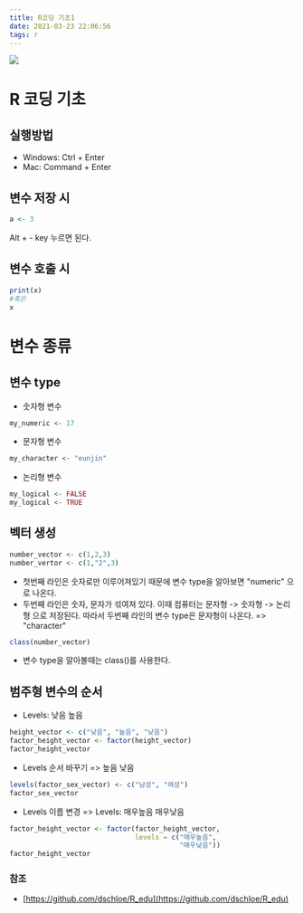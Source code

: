 ```yaml
---
title: R코딩 기초1
date: 2021-03-23 22:06:56
tags: r
---
```

![](hueman_images/sample.png)

# R 코딩 기초
## 실행방법
- Windows: Ctrl + Enter
- Mac: Command + Enter

## 변수 저장 시 
```r
a <- 3
```
Alt + - key 누르면 된다. 

## 변수 호출 시 
```r
print(x) 
#혹은
x 
```

# 변수 종류
## 변수 type
- 숫자형 변수 
```r 
my_numeric <- 17
```
- 문자형 변수 
```r 
my_character <- "eunjin"
```
- 논리형 변수 
```r 
my_logical <- FALSE 
my_logical <- TRUE 
```
## 벡터 생성
```r 
number_vector <- c(1,2,3)
number_vertor <- c(1,"2",3)
```
- 첫번째 라인은 숫자로만 이루어져있기 때문에 변수 type을 알아보면 "numeric" 으로 나온다. 
- 두번째 라인은 숫자, 문자가 섞여져 있다.
이때 컴퓨터는 문자형 -> 숫자형 -> 논리형 으로 저장된다. 
따라서 두번째 라인의 변수 type은 문자형이 나온다. => "character"

```r 
class(number_vector)
```
- 변수 type을 알아볼때는 class()를 사용한다.

## 범주형 변수의 순서
- Levels: 낮음 높음
```r
height_vector <- c("낮음", "높음", "낮음")
factor_height_vector <- factor(height_vector)
factor_height_vector
```
- Levels 순서 바꾸기 => 높음 낮음
```r
levels(factor_sex_vector) <- c("남성", "여성")
factor_sex_vector
```
- Levels 이름 변경 => Levels: 매우높음 매우낮음
```r
factor_height_vector <- factor(factor_height_vector,
                               levels = c("매우높음",
                                          "매우낮음"))
factor_height_vector
```

### 참조
- [https://github.com/dschloe/R_edu](https://github.com/dschloe/R_edu)